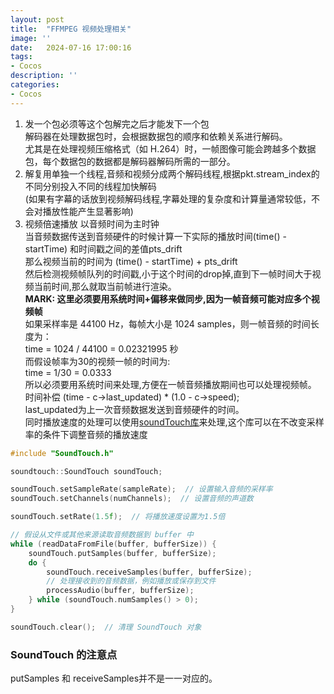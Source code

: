 ```yaml
---
layout: post
title:  "FFMPEG 视频处理相关"
image: ''
date:   2024-07-16 17:00:16
tags:
- Cocos
description: ''
categories: 
- Cocos
---
```

1. 发一个包必须等这个包解完之后才能发下一个包  
    解码器在处理数据包时，会根据数据包的顺序和依赖关系进行解码。  
    尤其是在处理视频压缩格式（如 H.264）时，一帧图像可能会跨越多个数据包，每个数据包的数据都是解码器解码所需的一部分。  
2. 解复用单独一个线程,音频和视频分成两个解码线程,根据pkt.stream_index的不同分别投入不同的线程加快解码    
    (如果有字幕的话放到视频解码线程,字幕处理的复杂度和计算量通常较低，不会对播放性能产生显著影响)  
3. 视频倍速播放
    以音频时间为主时钟  
    当音频数据传送到音频硬件的时候计算一下实际的播放时间(time() - startTime) 和时间戳之间的差值pts_drift  
    那么视频当前的时间为 (time() - startTime) + pts_drift  
    然后检测视频帧队列的时间戳,小于这个时间的drop掉,直到下一帧时间大于视频当前时间,那么就取当前帧进行渲染。  
    __MARK: 这里必须要用系统时间+偏移来做同步,因为一帧音频可能对应多个视频帧__  
    如果采样率是 44100 Hz，每帧大小是 1024 samples，则一帧音频的时间长度为：  
    time = 1024 / 44100 = 0.02321995 秒  
    而假设帧率为30的视频一帧的时间为:  
    time = 1/30 = 0.0333  
    所以必须要用系统时间来处理,方便在一帧音频播放期间也可以处理视频帧。  
    时间补偿 (time - c->last_updated) * (1.0 - c->speed);  
    last_updated为上一次音频数据发送到音频硬件的时间。  
    同时播放速度的处理可以使用[soundTouch库](https://codeberg.org/soundtouch/soundtouch)来处理,这个库可以在不改变采样率的条件下调整音频的播放速度

```c++
#include "SoundTouch.h"

soundtouch::SoundTouch soundTouch;

soundTouch.setSampleRate(sampleRate);  // 设置输入音频的采样率
soundTouch.setChannels(numChannels);  // 设置音频的声道数

soundTouch.setRate(1.5f);  // 将播放速度设置为1.5倍

// 假设从文件或其他来源读取音频数据到 buffer 中
while (readDataFromFile(buffer, bufferSize)) {
    soundTouch.putSamples(buffer, bufferSize);
    do {
        soundTouch.receiveSamples(buffer, bufferSize);
        // 处理接收到的音频数据，例如播放或保存到文件
        processAudio(buffer, bufferSize);
    } while (soundTouch.numSamples() > 0);
}

soundTouch.clear();  // 清理 SoundTouch 对象
```

### SoundTouch 的注意点
putSamples 和 receiveSamples并不是一一对应的。
